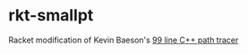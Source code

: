 # rkt-smallpt

Racket modification of Kevin Baeson's [99 line C++ path tracer](http://www.kevinbeason.com/smallpt/)